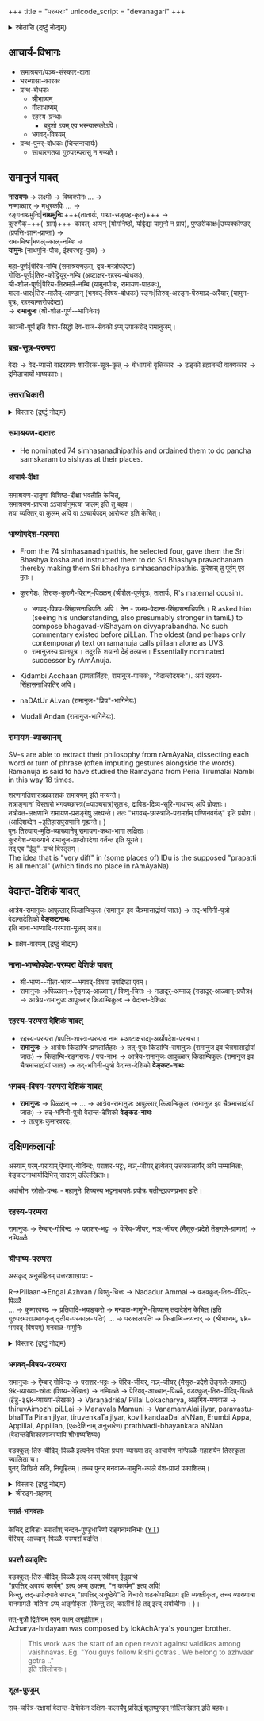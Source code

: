+++
title = "परम्पराः"
unicode_script = "devanagari"
+++

<details><summary>स्रोतांसि (द्रष्टुं नोद्यम्)</summary>

[नाट्टेरि-बोधनम्](https://archive.org/details/natteri-guru-paramparA_tamiL) ।
[रहस्यत्रयसारः](/rAmAnujIyam/tattvam/venkaTanAthaH/rahasya-traya-sAraH/sarva-prastutiH/1_arthAnushAsana-vibhAgaH/00_shrIguruparaMparAsAraH/) ।

</details>

## आचार्य-विभागः
- समाश्रयण/पञ्च-संस्कार-दाता
- भरन्यासा-कारकः
- ग्रन्थ-बोधकः
  - श्रीभाष्यम्
  - गीताभाष्यम्
  - रहस्य-ग्रन्थाः
    - बहुशो ऽयम् एव भरन्यासकोऽपि।
  - भगवद्-विषयम्
- ग्रन्थ-पुनर्-बोधकः (चिन्तनाचार्यः)
  - साधारणतया गुरुपरम्परासु न गण्यते।


## रामानुजं यावत्
**नारायणः** → लक्ष्मीः → विष्वक्सेनः … →  
नम्माळ्वार् → मधुरकविः … →  
रङ्गनाथमुनिः|**नाथमुनिः** +++(तातार्यः, गाथा-सङ्ग्रह-कृत्)+++ →  
कुरुगैक्+++(-ग्राम)+++-कावल्-अप्पन् (योगनिष्ठो, यद्विद्या यामुनो न प्राप), 
पुण्डरीकाक्षः|उय्यक्कॊण्डर् (प्रपत्ति-ज्ञान-प्राप्ता) →  
राम-मिश्रः|मणल्-काल्-नम्बिः →  
**यामुनः** (नाथमुनि-पौत्रः, ईश्वरभट्ट-पुत्रः) →  

महा-पूर्णः|पॆरिय-नम्बि (समाश्रयणकृत्, द्वय-मन्त्रोपदेष्टा)  
गोष्ठि-पूर्णः|तिरु-कॊट्टियूर्-नम्बि (अष्टाक्षर-रहस्य-बोधकः),  
श्री-शौल-पूर्णः|पॆरिय-तिरुमलै-नम्बि (यामुनपौत्रः, रामायण-पाठकः),  
माला-धारः|तिरु-मालैय्-आण्डान् (भगवद्-विषय-बोधकः)
रङ्गः|तिरुव्-अरङ्ग-पॆरुमाळ्-अरैयार् (यामुन-पुत्रः, रहस्यान्तरोपदेष्टा)  
→ **रामानुजः** (श्री-शौल-पूर्ण--भागिनेयः)

काञ्ची-पूर्ण इति वैश्य-सिद्धो देव-राज-सेवको ऽप्य् उपाकरोद् रामानुजम्।

### ब्रह्म-सूत्र-परम्परा
वेदाः → वेद-व्यासो बादरायणः शारीरक-सूत्र-कृत् → बोधायनो वृत्तिकारः → टङ्को ब्रह्मनन्दी वाक्यकारः → द्रमिडाचार्यो भाष्यकारः। 

### उत्तराधिकारी
<details><summary>विस्तारः (द्रष्टुं नोद्यम्)</summary>

- Most probable (Vadakalai) view - pillan was named successor.
- Per another tradition parasara bhattar was made leader after ramanuja.
- As per one tradition (Guru-parampara), Ramanuja's cousin Embar succeeded him as the leader of Shrivaishnavas, followed by Parasara Bhattar.

Vijay read an article which made the following points:

- Embar was 8 years younger than Ramanujar making him 113 at the time of Ramanuja's death. According to the  Tirumudi Adaivu of Appillai, Embar lived only until the age of 105 making it impossible for him to succeed Ramanuja.
- Bhattar lived for 28 years (according to Idu, see below) and would have died 47 years before Ramanuja died, and 39 years before Embar died.
- Idu 36000 on Tiruvaymozhi 32.10 says that immediately after explaining this verse to his sons, Kurattazhvan taught the Ashtaksharam to both on grounds that life is short and death is unpredictable. Shortly after, Parasara Bhattar died at age 28.
- It appears unlikely that when both Ramanuja and Kurattazhvan were alive, Parasara Bhattar could have had Embar as acharya.
</details>



### समाश्रयण-दातारः
- He nominated 74 simhasanadhipathis and ordained them to do pancha samskaram to sishyas at their places.

#### आचार्य-दीक्षा
समाश्रयण-दातॄणां विशिष्ट-दीक्षा भवतीति केचित्,  
समाश्रयण-प्राप्त्या ऽऽचार्यानुमत्या चालम् इति तु बहवः।  
तया व्यक्तिर् वा कुलम् अपि वा ऽऽचार्यपदम् आरोप्यत इति केचित्। 

### भाष्योपदेश-परम्परा
- From the 74 simhasanadhipathis, he selected four, gave them the Sri Bhashya kosha and instructed them to do Sri Bhashya pravachanam thereby making them Sri bhashya simhasanadhipathis. कूरेशस् तु पूर्वम् एव मृतः। 

- कुरुगेशः, तिरुक्-कुरुगै-पिऱान्-पिळ्ळन् (श्रीशैल-पूर्णपुत्रः, तातार्यः, R's maternal cousin).
  - भगवद्-विषय-सिंहासनाधिपतिः अपि। तेन - उभय-वेदान्त-सिंहासनाधिपतिः। R asked him (seeing his understanding, also presumably stronger in tamiL) to compose bhagavad-viShayam on divyaprabandha. No such commentary existed before piLLan. The oldest (and perhaps only contemporary) text on ramanuja calls pillaan alone as UVS. 
  - रामानुजस्य ज्ञानपुत्रः। तदुरसि शयानो देहं तत्याज। Essentially nominated successor by rAmAnuja.
- Kidambi Acchaan (प्रणतार्तिहरः, रामानुज-पाचकः, "वेदान्तोदयनः"). अयं रहस्य-सिंहासनाधिपतिर् अपि। 
- naDAtUr ALvan (रामानुज-"प्रिय"-भागिनेयः)
- Mudali Andan (रामानुज-भागिनेयः).

### रामायण-व्याख्यानम्
SV-s are able to extract their philosophy from rAmAyaNa, dissecting each word or turn of phrase (often imputing gestures alongside the words).  
Ramanuja is said to have studied the Ramayana from Peria Tirumalai Nambi in this way 18 times.

शरणागतिशास्त्रप्रकाशकं रामायणम् इति मन्यन्ते।  
तत्राङ्गानां विस्तारो भगवच्छास्त्र(=पाञ्चरात्र)सुलभः, द्राविड-दिव्य-सूरि-गाथास्व् अपि प्रोक्ताः।  
तत्रोक्त-लक्षणानि रामायण-प्रसङ्गेषु लक्ष्यन्ते। ततः "भगवच्-छास्त्रादि-परामर्शम् पण्णिनवर्गळ्" इति प्रयोगः। (आदिशब्देन +इतिहासपुराणानि गृह्यन्ते। )  
पुनः तिरुवाय्-मुऴि-व्याख्यानेषु रामायण-कथा-भागा लक्षिताः।  
कुरुगेश-व्याख्याने रामानुज-प्राप्तोपदेशा वर्तन्त इति श्रूयते।  
तद् एव "ईडु"-ग्रन्थे विस्तृतम्।  
The idea that is "very diff" in (some places of) IDu is the supposed "prapatti is all mental" (which finds no place in rAmAyaNa).


## वेदान्त-देशिकं यावत्
आत्रेय-रामानुजः आपुल्लार् किडाम्बिकुलः (रामानुज इव चैत्रमासार्द्रायां जातः) → तद्-भगिनी-पुत्रो वेदान्तदेशिको **वेङ्कटनाथः**  
इति नाना-भाष्यादि-परम्परा-मूलम् अत्र॥


<details><summary>प्रक्षेप-वारणम् (द्रष्टुं नोद्यम्)</summary>

देशिकपुत्रेण स्वपितुः सर्वा अपि कृतयः (शास्त्रग्रन्थाः, द्राविडगाथाः, काव्यानि, स्तोत्राणि …) सङ्कलिताः, परिगणिताश् चेति श्रूयते - एवं प्रक्क्षेपारोपादि वारयितुम्।

Kanchi pba मुद्रितश्रीदेशिकस्तोत्रग्रन्थ एव  उलकार्यपञ्चाशत् नास्ति।  
एवं भूगोलनिर्णयो ऽपि नास्ति। 
</details>


### नाना-भाष्योपदेश-परम्परा देशिकं यावत्
- श्री-भाष्य--गीता-भाष्य--भगवद्-विषया उपदिष्टा एवम्। 
- रामानुजः →पिळ्ळान्→ऎङ्गळ्-आऴ्वान् / विष्णु-चित्तः → नडादूर्-अम्माळ् (नडादूर्-आळ्वान्-प्रपौत्रः) → आत्रेय-रामानुजः आपुल्लार् किडाम्बिकुलः  → वेदान्त-देशिकः 


### रहस्य-परम्परा देशिकं यावत्
- रहस्य-परम्परा /प्रपत्ति-शास्त्र-परम्परा नाम +अष्टाक्षराद्य्-अर्थोपदेश-परम्परा। 
- **रामानुजः** → आत्रेयः किडाम्बि-प्रणतार्तिहरः → तत्-पुत्रः किडाम्बि-रामानुजः (रामानुज इव चैत्रमासार्द्रायां जातः) → किडाम्बि-रङ्गराजः / पद्म-नाभः → आत्रेय-रामानुजः आपुळ्ळार् किडाम्बिकुलः (रामानुज इव चैत्रमासार्द्रायां जातः) → तद्-भगिनी-पुत्रो वेदान्त-देशिको **वेङ्कट-नाथः** 

### भगवद्-विषय-परम्परा देशिकं यावत्
- **रामानुजः** → पिळ्ळान् → … → आत्रेय-रामानुजः आपुल्लार् किडाम्बिकुलः (रामानुज इव चैत्रमासार्द्रायां जातः) → तद्-भगिनी-पुत्रो वेदान्त-देशिको **वेङ्कट-नाथः** 
- →  तत्पुत्रः कुमारवरदः, 




## दक्षिणकलार्याः
अस्याम् परम्-परायाम् ऎम्बार्-गोविन्दः, पराशर-भट्टः, नञ्-जीयर् इत्येतय् उत्तरकलार्यैर् अपि सम्मानिताः,  
वेङ्कटनाथार्यादिभिस् सादरम् उल्लिखिताः।  


अर्वाचीनः स्रोतो-ग्रन्थः -  महामुनेः शिष्यस्य भट्टनाथयतेः प्रपौत्रः यतीन्द्रप्रवणप्रभाव इति। 

### रहस्य-परम्परा
रामानुजः → ऎम्बार्-गोविन्दः → पराशर-भट्टः → पॆरिय-जीयर्, नञ्-जीयर् (मैसूरु-प्रदेशे तॆङ्गले-ग्रामात्) → नम्पिळ्ळै


### श्रीभाष्य-परम्परा
असकृद् अनुसंहितम् उत्तरशाखायाः -

R→Pillaan→Engal Azhvan / विष्णु-चित्तः → Nadadur Ammal → वडक्कुत्-तिरु-वीदिप्-पिळ्ळै  
… → कुमारवरदः → प्रतिवादि-भयङ्करो → मन्वाळ-मामुनि-शिष्यास् तदादेशेन केचित् (इति गुरुपरम्पराप्रभावकृत् तृतीय-परकाल-यतिः)
… → परकालयतिः → किडाम्बि-नयनार् → (श्रीभाष्यम्, ६k-भगवद्-विषयम्) मनवाळ-मामुनिः

<details><summary>विस्तारः (द्रष्टुं नोद्यम्)</summary>

Besides doubtful verses in his works stating such, wonder if there is contemporary evidence of PBA being mAmuni's disciple??

3rd parakAla yati records that mAmuni (who he refers to with great respect) sent his students to study shrIbhAShya from PBA. 

Further, mAmuni himself received shrIbhAShya + 6k this way -  प्रथमः परकाल-यतिः →किडाम्बि-नयनार् →मामुनिः

his descendents of course became mAmuni-ites.
</details>



### भगवद्-विषय-परम्परा
रामानुजः → ऎम्बार् गोविन्दः → पराशर-भट्टः → पॆरिय-जीयर्, नञ्-जीयर् (मैसूरु-प्रदेशे तॆङ्गले-ग्रामात्) 9k-व्याख्या-स्रोतः (शिष्य-लेखितः) → नम्पिळ्ळै → पॆरियव्-आच्चान्-पिळ्ळै, वडक्कुत्-तिरु-वीदिप्-पिळ्ळै (ईडु-३६k-व्याख्या-लेखकः) → Vāraṇādrīśa/ Pillai Lokacharya, अऴगिय-मणवाळः → thiruvAimozhi piLLai → Manavala Mamuni →   VanamamAlai jIyar, paravastu-bhaTTa Piran jIyar, tiruvenkaTa jIyar, kovil kandaaDai aNNan, Erumbi Appa, Appillai, Appillan, (एकदेशिनाम् अनुसारेण) prathivadi-bhayankara aNNan (वेदान्तदेशिकात्मजस्यापि श्रीभाष्यशिष्यः)

वडक्कुत्-तिरु-वीदिप्-पिळ्ळै इत्यनेन रचिता प्रथम-व्याख्या तद्-आचार्येण नम्पिळ्ळै-महाशयेन तिरस्कृता ज्वालिता च।  
पुनर् लिखिते सति, निगूहितम्। तच्च पुनर् मनवाळ-मामुनि-काले वंश-प्राप्तं प्रकाशितम्। 

<details><summary>विस्तारः (द्रष्टुं नोद्यम्)</summary>

ऎरुम्बिय्-अप्पो दुराग्रहवान् इति श्रूयते।  
As per naTTeri rAjagopAlAchArya's lecture, erumbiyappa had a 10 yr fall-out with manavALa mAmuni himself.  
was upset when ranganAtha of shrIrangam decided in favor of VD's work represented by prativAdi bhayankara.
</details>


<details><summary>श्रीरङ्ग-ग्रहणम्</summary>

- रामानुज एव विषभिक्षां लेभे श्रीरङ्गे। 
- Of the 4 bhAShya-simhAsanAdipati-s, three left srirangam soon after.
- MudaliyaNDAn seems to have lived there but his descendants were removed from shrIrangam temple management as we see. His descendant, one thozhappar (not the vaidika sarvabhauma) has been shown as a jealous guy in the tenkalai hagiography.

> (Pillan's disciple) Engalazhvan did not have any children. But engalaazhvaan vamsham is there in srirangam. Srirangam guys usurped this and parashara bhatta tirumaligais.
> 
> It has happened so recently as well. Annan tirumaligai did not have anyone in main lineage by the late 1800s or early 1900s. Srirangam sishyas selected some other male member from extended family branch/ sagotra, installed them as adopted son of previous acharya. He was not adopted by the acharya himself. But made his son by sishyas after the vaikuntha prapti of the earlier one.
> 
> - रविलोचनः
</details>

#### स्मार्त-भागवताः
केचिद् द्राविडाः स्मार्ताश् चन्दन-पुण्ड्रधारिणो रङ्गनाथनिभाः ([YT](https://www.youtube.com/watch?v=-amOdFBStKI))  
पॆरियव्-आच्चान्-पिळ्ळै-परम्परां वदन्ति।  


### प्रपत्तौ व्यावृत्तिः
वडक्कुत्-तिरु-वीदिप्-पिळ्ळै इत्य् अयम् स्वीयय् ईडुग्रन्थे  
"प्रपत्तिर् अवश्यं कार्यम्" इत्य् अप्य् उक्तम्, "न कार्यम्" इत्य् अपि!  
किन्तु, तद्-उपोद्घाते स्पष्टम् "प्रपत्तिर् अनुष्ठेये"ति विचारो शठकोपाभिप्राय इति व्यक्तीकृतः, तच्च व्याख्यात्रा वानमामलै-यतिना ऽप्य् अङ्गीकृता (किन्तु तत्-कालीनं हि तद् इत्य् अर्वाचीनाः। )। 

तत्-पुत्रौ द्वितीयम् एवम् पक्षम् अगृह्णीताम्।  
Acharya-hrdayam was composed by lokAchArya's younger brother. 

> This work was the start of an open revolt against vaidikas among vaishnavas. Eg. "You guys follow Rishi gotras . We belong to azhvaar gotra .."  
> इति रविलोचनः। 

### शूल-पुण्ड्रम्
सच्-चरित्र-रक्षायां वेदान्त-देशिकेन दक्षिण-कलार्येषु प्रसिद्धं शूलष्पुण्ड्रम् नोल्लिखितम् इति बहवः। 



